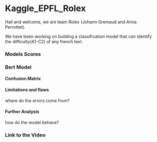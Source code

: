 # Kaggle_EPFL_Rolex
Hail and welcome, we are team Rolex (Johann Gremaud and Anna Perrottet).

We have been working on building a classification model that can identify the difficulty(A1-C2) of any french text. 


### Models Scores
### Bert Model 
#### Confusion Matrix
#### Limitations and flaws
where do the errors come from?
#### Further Analysis
how do the model behave?
### Link to the Video

